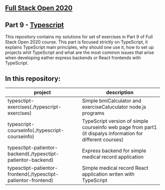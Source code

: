 ## [Full Stack Open 2020](https://fullstackopen.com/en/)

## Part 9 - [Typescript](https://fullstackopen.com/en/part9)

This repository contains my solutions for set of exercises in Part 9 of Full Stack Open 2020 course. This part is focused strictly on TypeScript, it explains TypeScript main principles, why should one use it, how to set up projects whit TypeScript and what are the most common issues that arise when developing eather express backends or React frontends with TypeScript. 

## In this repository: 

| project | description |
| ----- | ---- |
| typesctipt-exercises(./typescript-exercises) | Simple bmiCalculator and exerciseCaluculator node.js programs
| typescript-courseinfo(./typescript-courseinfo) | TypeScript version of simple courseinfo web page from part1 (it dispalys information for different courses)|
| typesctipt-patientor-backend(./typesctipt-patientor-backend) |  Express backend for simple medical record application |
| typesctipt-patientor-frontend(./typesctipt-patientor-frontend) | Simple medical record React application writen with TypeScript